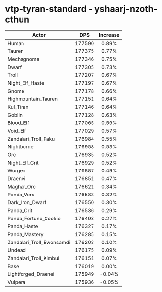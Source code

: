 # vtp-tyran-standard - yshaarj-nzoth-cthun
| Actor | DPS | Increase |
|---|:---:|:---:|
|Human|177590|0.89%|
|Tauren|177375|0.77%|
|Mechagnome|177346|0.75%|
|Dwarf|177305|0.73%|
|Troll|177207|0.67%|
|Night_Elf_Haste|177197|0.67%|
|Gnome|177178|0.66%|
|Highmountain_Tauren|177151|0.64%|
|Kul_Tiran|177146|0.64%|
|Goblin|177128|0.63%|
|Blood_Elf|177065|0.59%|
|Void_Elf|177029|0.57%|
|Zandalari_Troll_Paku|176984|0.55%|
|Nightborne|176958|0.53%|
|Orc|176935|0.52%|
|Night_Elf_Crit|176929|0.52%|
|Worgen|176887|0.49%|
|Draenei|176851|0.47%|
|Maghar_Orc|176621|0.34%|
|Panda_Vers|176583|0.32%|
|Dark_Iron_Dwarf|176550|0.30%|
|Panda_Crit|176536|0.29%|
|Panda_Fortune_Cookie|176498|0.27%|
|Panda_Haste|176327|0.17%|
|Panda_Mastery|176285|0.15%|
|Zandalari_Troll_Bwonsamdi|176203|0.10%|
|Undead|176175|0.09%|
|Zandalari_Troll_Kimbul|176151|0.07%|
|Base|176019|0.00%|
|Lightforged_Draenei|175949|-0.04%|
|Vulpera|175936|-0.05%|
